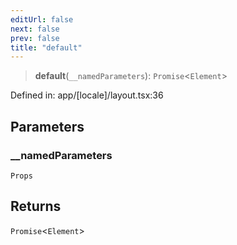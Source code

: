 ```yaml
---
editUrl: false
next: false
prev: false
title: "default"
---
```


> **default**(`__namedParameters`): `Promise`\<`Element`\>

Defined in: app/\[locale\]/layout.tsx:36

## Parameters

### \_\_namedParameters

`Props`

## Returns

`Promise`\<`Element`\>
